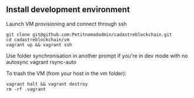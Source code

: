 ## Install development environment

Launch VM provisioning and connect through ssh

    git clone git@github.com:Petitnomadadmin/cadastreblockchain.git
    cd cadastreblockchain/vm
    vagrant up && vagrant ssh

Use folder synchronisation in another prompt if you're in dev mode with no autosync
    vagrant rsync-auto

To trash the VM (from your host in the vm folder):

    vagrant halt && vagrant destroy
    rm -rf .vagrant
